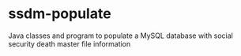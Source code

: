 ssdm-populate
=============

Java classes and program to populate a MySQL database with social security death master file information

